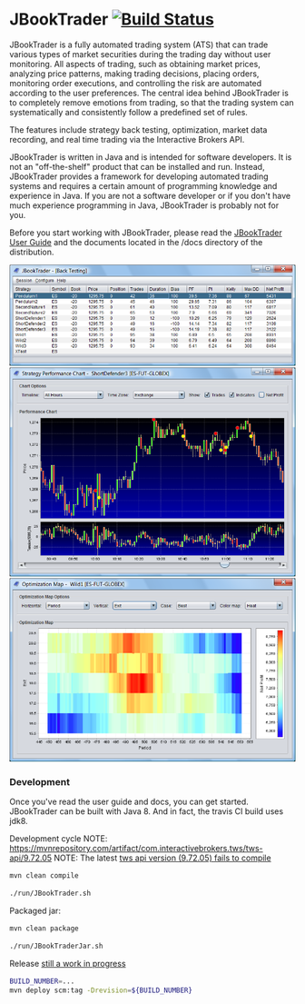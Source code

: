 # JBookTrader [![Build Status](https://travis-ci.org/jeremyis78/JBookTrader.svg?branch=master)](https://travis-ci.org/jeremyis78/JBookTrader)

JBookTrader is a fully automated trading system (ATS) that can trade various
types of market securities during the trading day without user monitoring. All
aspects of trading, such as obtaining market prices, analyzing price patterns,
making trading decisions, placing orders, monitoring order executions, and 
controlling the risk are automated according to the user preferences. The 
central idea behind JBookTrader is to completely remove emotions from trading, 
so that the trading system can systematically and consistently follow a 
predefined set of rules.

The features include strategy back testing, optimization, market data recording,
and real time trading via the Interactive Brokers API.

JBookTrader is written in Java and is intended for software developers. It is
not an "off-the-shelf" product that can be installed and run. Instead,
JBookTrader provides a framework for developing automated trading systems and
requires a certain amount of programming knowledge and experience in Java. If
you are not a software developer or if you don't have much experience
programming in Java, JBookTrader is probably not for you.

Before you start working with JBookTrader, please read the 
[JBookTrader User Guide](
https://github.com/jeremyis78/JBookTrader/tree/master/docs/UserGuide) 
and the documents located in the /docs directory of the distribution.

![Back Testing Screenshot](docs/backtest.png "Back Testing")
![Charting Screenshot](docs/chart.png "Charting")
![Optimizing Visualization](docs/optMap2.png "Optimizing Visualization")


### Development
Once you've read the user guide and docs, you can get started.
JBookTrader can be built with Java 8. 
And in fact, the travis CI build uses jdk8. 
  
Development cycle
NOTE: https://mvnrepository.com/artifact/com.interactivebrokers.tws/tws-api/9.72.05 
NOTE: The latest [tws api version (9.72.05) fails to compile](
https://github.com/jeremyis78/JBookTrader/issues/2)

```bash
mvn clean compile
```
```bash
./run/JBookTrader.sh
```  
  
Packaged jar:
```bash
mvn clean package
```  
```bash
./run/JBookTraderJar.sh
```

Release [still a work in progress](https://github.com/jeremyis78/JBookTrader/issues/4)

```bash
BUILD_NUMBER=...
mvn deploy scm:tag -Drevision=${BUILD_NUMBER}
```